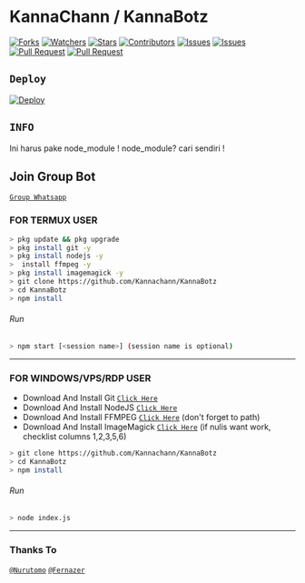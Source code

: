 # KannaChann / KannaBotz
<a href="https://github.com/Fernazer/games-wabot/network/members"><img title="Forks" src="https://img.shields.io/github/forks/Fernazer/games-wabot?label=Forks&color=blue&style=flat-square"></a>
<a href="https://github.com/Fernazer/games-wabot/watchers"><img title="Watchers" src="https://img.shields.io/github/watchers/Fernazer/games-wabot?label=Watchers&color=green&style=flat-square"></a>
<a href="https://github.com/Fernazer/games-wabot/stargazers"><img title="Stars" src="https://img.shields.io/github/stars/Fernazer/games-wabot?label=Stars&color=yellow&style=flat-square"></a>
<a href="https://github.com/Fernazer/games-wabot/graphs/contributors"><img title="Contributors" src="https://img.shields.io/github/contributors/Fernazer/games-wabot?label=Contributors&color=blue&style=flat-square"></a>
<a href="https://github.com/Fernazer/games-wabot/issues"><img title="Issues" src="https://img.shields.io/github/issues/Fernazer/games-wabot?label=Issues&color=success&style=flat-square"></a>
<a href="https://github.com/Fernazer/games-wabot/issues?q=is%3Aissue+is%3Aclosed"><img title="Issues" src="https://img.shields.io/github/issues-closed/Fernazer/games-wabot?label=Issues&color=red&style=flat-square"></a>
<a href="https://github.com/Fernazer/games-wabot/pulls"><img title="Pull Request" src="https://img.shields.io/github/issues-pr/Fernazer/games-wabot?label=PullRequest&color=success&style=flat-square"></a>
<a href="https://github.com/Fernazer/games-wabot/pulls?q=is%3Apr+is%3Aclosed"><img title="Pull Request" src="https://img.shields.io/github/issues-pr-closed/Fernazer/games-wabot?label=PullRequest&color=red&style=flat-square"></a>

## ```Deploy```

[![Deploy](https://www.herokucdn.com/deploy/button.svg)](https://heroku.com/deploy?template=https://github.com/Kannachann/KannaBotz)

## ```INFO```
Ini harus pake node_module !
node_module? cari sendiri !


## Join Group Bot
[`Group Whatsapp`](https://chat.whatsapp.com/Hjr3H7l9iC8F2deP0cv6GT)
### FOR TERMUX USER
```bash
> pkg update && pkg upgrade
> pkg install git -y
> pkg install nodejs -y
>  install ffmpeg -y
> pkg install imagemagick -y
> git clone https://github.com/Kannachann/KannaBotz
> cd KannaBotz
> npm install
```
###### Run
```bash
> npm start [<session name>] (session name is optional)
```

---------

### FOR WINDOWS/VPS/RDP USER
* Download And Install Git [`Click Here`](https://git-scm.com/downloads) <br>
* Download And Install NodeJS [`Click Here`](https://nodejs.org/en/download) <br>
* Download And Install FFMPEG [`Click Here`](https://ffmpeg.org/download.html) (don't forget to path) 
* Download And Install ImageMagick [`Click Here`](https://imagemagick.org/script/download.php) (if nulis want work,  checklist columns 1,2,3,5,6) 
```bash
> git clone https://github.com/Kannachann/KannaBotz
> cd KannaBotz
> npm install
```
###### Run
```bash
> node index.js
```
--------------

### Thanks To 
[`@Nurutomo`](https://github.com/Nurutomo)
[`@Fernazer`](https://github.com/Fernazer)
